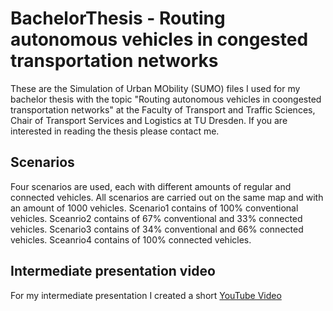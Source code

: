 # BachelorThesis - Routing autonomous vehicles in congested transportation networks 
These are the Simulation of Urban MObility (SUMO) files I used for my bachelor thesis with the topic "Routing autonomous vehicles in coongested transportation networks" at the Faculty of Transport and Traffic Sciences, Chair of Transport Services and Logistics at TU Dresden. 
If you are interested in reading the thesis please contact me. 

## Scenarios
Four scenarios are used, each with different amounts of regular and connected vehicles. All scenarios are carried out on the same map and with an amount of 1000 vehicles. 
Scenario1 contains of 100% conventional vehicles. 
Sceanrio2 contains of 67% conventional and 33% connected vehicles.
Scenario3 contains of 34% conventional and 66% connected vehicles.
Sceanrio4 contains of 100% connected vehicles. 

## Intermediate presentation video
For my intermediate presentation I created a short [YouTube Video](https://www.youtube.com/watch?v=pN38i89JlQE&t=1s)

